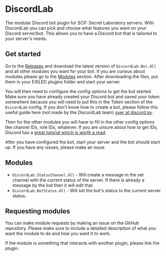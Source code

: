 # DiscordLab

The modular Discord bot plugin for SCP: Secret Laboratory servers. With DiscordLab you can pick and choose what
features you want on your Discord server/bot. This allows you to have a Discord bot that is tailored to your server's needs.

## Get started

Go to the [Releases](https://github.com/JayXTQ/DiscordLab/releases/latest) and download the latest version
of `DiscordLab.Bot.dll` and all other modules you want for your bot. If you are curious about modules please go to
the [Modules](#modules) section. After downloading the files, put them in your EXILED plugins folder and start
your server.

You will then need to configure the config options to get the bot started. Make sure you have already created
your Discord bot and saved your token somewhere because you will need to put this in the Token section of the
`DiscordLab` config. If you don't know how to create a bot, please follow this
useful guide here (not made by the DiscordLab team) [over at discord.py](https://discordpy.readthedocs.io/en/stable/discord.html).

Then for the other modules you will have to fill in the other config options like channel IDs, role IDs, whatever.
If you are unsure about how to get IDs, Discord has a 
[great tutorial which is worth a read](https://support.discord.com/hc/en-us/articles/206346498-Where-can-I-find-my-User-Server-Message-ID).

After you have configured the bot, start your server and the bot should start up. If you have any issues, please make an issue.

## Modules

- `DiscordLab.StatusChannel.dll` - Will create a message in the set channel with the current status of the server. If there is already a message by the bot then it will edit that.
- `DiscordLab.BotStatus.dll` - Will set the bot's status to the current server status.

## Requesting modules

You can make module requests by making an issue on the GitHub repository. Please make sure
to include a detailed description of what you want the module to do and how you want it to work.

If the module is something that interacts with another plugin, please link the plugin.